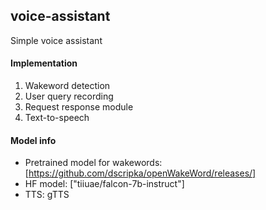 ## voice-assistant
Simple voice assistant

#### Implementation
1. Wakeword detection
2. User query recording
3. Request response module
4. Text-to-speech
   
#### Model info
- Pretrained model for wakewords:[https://github.com/dscripka/openWakeWord/releases/]
- HF model: ["tiiuae/falcon-7b-instruct"]
- TTS: gTTS